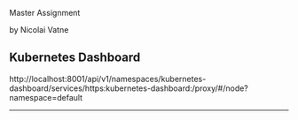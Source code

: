 Master Assignment

by Nicolai Vatne


Kubernetes Dashboard
---

http://localhost:8001/api/v1/namespaces/kubernetes-dashboard/services/https:kubernetes-dashboard:/proxy/#/node?namespace=default

----

